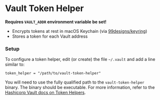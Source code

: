 # Vault Token Helper

**Requires `VAULT_ADDR` environment variable be set!**

- Encrypts tokens at rest in macOS Keychain (via [99designs/keyring][1])
- Stores a token for each Vault address

### Setup

To configure a token helper, edit (or create) the file `~/.vault` and add a line
similar to:

```
token_helper = "/path/to/vault-token-helper"
```

You will need to use the fully qualified path to the `vault-token-helper`
binary. The binary should be executable. For more information, refer to the
[Hashicorp Vault docs on Token Helpers][2].


[1]: https://github.com/99designs/keyring
[2]: https://www.vaultproject.io/docs/commands/token-helper.html
